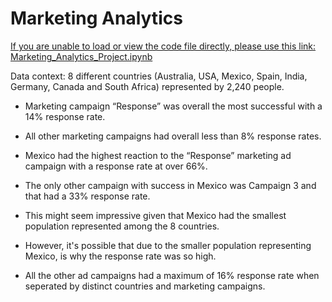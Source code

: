 # Marketing Analytics

[If you are unable to load or view the code file directly, please use this link: Marketing_Analytics_Project.ipynb](https://nbviewer.jupyter.org/github/calvintirrell/Marketing_Analytics_Project/blob/main/Marketing_Analytics_Project.ipynb)

Data context: 8 different countries (Australia, USA, Mexico, Spain, India, Germany, Canada and South Africa) represented by 2,240 people.

- Marketing campaign “Response” was overall the most successful with a 14% response rate.
- All other marketing campaigns had overall less than 8% response rates.

- Mexico had the highest reaction to the “Response” marketing ad campaign with a response rate at over 66%.
- The only other campaign with success in Mexico was Campaign 3 and that had a 33% response rate.

- This might seem impressive given that Mexico had the smallest population represented among the 8 countries.
- However, it's possible that due to the smaller population representing Mexico, is why the response rate was so high.

- All the other ad campaigns had a maximum of 16% response rate when seperated by distinct countries and marketing campaigns.
